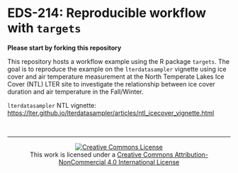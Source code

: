 # EDS-214: Reproducible workflow with `targets`

**Please start by forking this repository**

This repository hosts a workflow example using the R package `targets`. The goal is to reproduce the example on the `lterdatasampler` vignette using ice cover and air temperature measurement at the North Temperate Lakes Ice Cover (NTL) LTER site to investigate the relationship between ice cover duration and air temperature in the Fall/Winter.

`lterdatasampler` NTL vignette: <https://lter.github.io/lterdatasampler/articles/ntl_icecover_vignette.html>



<br>

---

<p align=center>
<a rel="license" href="http://creativecommons.org/licenses/by-nc/4.0/"><img alt="Creative Commons License" style="border-width:0" src="https://i.creativecommons.org/l/by-nc/4.0/88x31.png" /></a><br />This work is licensed under a <a rel="license" href="http://creativecommons.org/licenses/by-nc/4.0/">Creative Commons Attribution-NonCommercial 4.0 International License</a>
</p>

